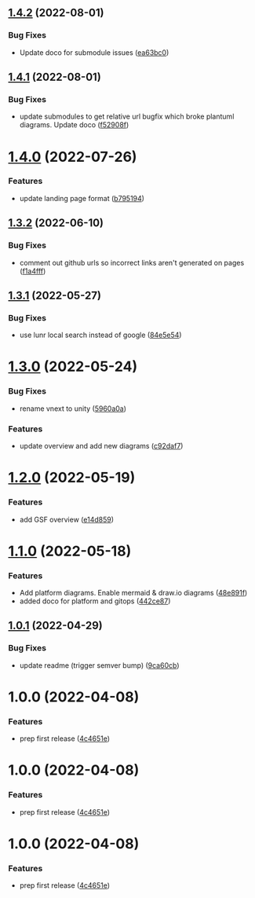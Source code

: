 ## [1.4.2](https://bitbucket.globalx.com.au/ar/gsf-docsy/compare/v1.4.1...v1.4.2) (2022-08-01)


### Bug Fixes

* Update doco for submodule issues ([ea63bc0](https://bitbucket.globalx.com.au/ar/gsf-docsy/commit/ea63bc0f9dec96869b7bd25f1725a6b180257ed1))

## [1.4.1](https://bitbucket.globalx.com.au/ar/gsf-docsy/compare/v1.4.0...v1.4.1) (2022-08-01)


### Bug Fixes

* update submodules to get relative url bugfix which broke plantuml diagrams. Update doco ([f52908f](https://bitbucket.globalx.com.au/ar/gsf-docsy/commit/f52908f9b3f6540a5fee971cb4fcddd31d5c31fd))

# [1.4.0](https://bitbucket.globalx.com.au/ar/gsf-docsy/compare/v1.3.2...v1.4.0) (2022-07-26)


### Features

* update landing page format ([b795194](https://bitbucket.globalx.com.au/ar/gsf-docsy/commit/b795194f61c2ce66e891e27d0351fe48bde8770b))

## [1.3.2](https://bitbucket.globalx.com.au/ar/gsf-docsy/compare/v1.3.1...v1.3.2) (2022-06-10)


### Bug Fixes

* comment out github urls so incorrect links aren't generated on pages ([f1a4fff](https://bitbucket.globalx.com.au/ar/gsf-docsy/commit/f1a4fff37244ff0c3ec614f77ce06e1936327a59))

## [1.3.1](https://bitbucket.globalx.com.au/ar/gsf-docsy/compare/v1.3.0...v1.3.1) (2022-05-27)


### Bug Fixes

* use lunr local search instead of google ([84e5e54](https://bitbucket.globalx.com.au/ar/gsf-docsy/commit/84e5e545ee0a1c84b70271f81c0f1c56dca74170))

# [1.3.0](https://bitbucket.globalx.com.au/ar/gsf-docsy/compare/v1.2.0...v1.3.0) (2022-05-24)


### Bug Fixes

* rename vnext to unity ([5960a0a](https://bitbucket.globalx.com.au/ar/gsf-docsy/commit/5960a0ac3236fa95c710328d0aa2f14c91dd8030))


### Features

* update overview and add new diagrams ([c92daf7](https://bitbucket.globalx.com.au/ar/gsf-docsy/commit/c92daf79b52a4b7a90fd02af919204b2d3efcbda))

# [1.2.0](https://bitbucket.globalx.com.au/ar/gsf-docsy/compare/v1.1.0...v1.2.0) (2022-05-19)


### Features

* add GSF overview ([e14d859](https://bitbucket.globalx.com.au/ar/gsf-docsy/commit/e14d8591c23c56bd082a7b8c01bb852ac3434578))

# [1.1.0](https://bitbucket.globalx.com.au/ar/gsf-docsy/compare/v1.0.1...v1.1.0) (2022-05-18)


### Features

* Add platform diagrams. Enable mermaid & draw.io diagrams ([48e891f](https://bitbucket.globalx.com.au/ar/gsf-docsy/commit/48e891f54e5accfa602dab307eed509eb682d459))
* added doco for platform and gitops ([442ce87](https://bitbucket.globalx.com.au/ar/gsf-docsy/commit/442ce876f8d6800111843c5679ec6e9252cacfe8))

## [1.0.1](https://bitbucket.globalx.com.au/ar/gsf-docsy/compare/v1.0.0...v1.0.1) (2022-04-29)


### Bug Fixes

* update readme (trigger semver bump) ([9ca60cb](https://bitbucket.globalx.com.au/ar/gsf-docsy/commit/9ca60cb76c00d46ce9a5d16ac0305b94f6bd05a3))

# 1.0.0 (2022-04-08)


### Features

* prep first release ([4c4651e](https://bitbucket.globalx.com.au/ar/gsf-docsy/commit/4c4651ec29b31cc15baa21c19a5ac15b1b2dcbb2))

# 1.0.0 (2022-04-08)


### Features

* prep first release ([4c4651e](https://bitbucket.globalx.com.au/ar/gsf-docsy/commit/4c4651ec29b31cc15baa21c19a5ac15b1b2dcbb2))

# 1.0.0 (2022-04-08)


### Features

* prep first release ([4c4651e](https://bitbucket.globalx.com.au/ar/gsf-docsy/commit/4c4651ec29b31cc15baa21c19a5ac15b1b2dcbb2))
